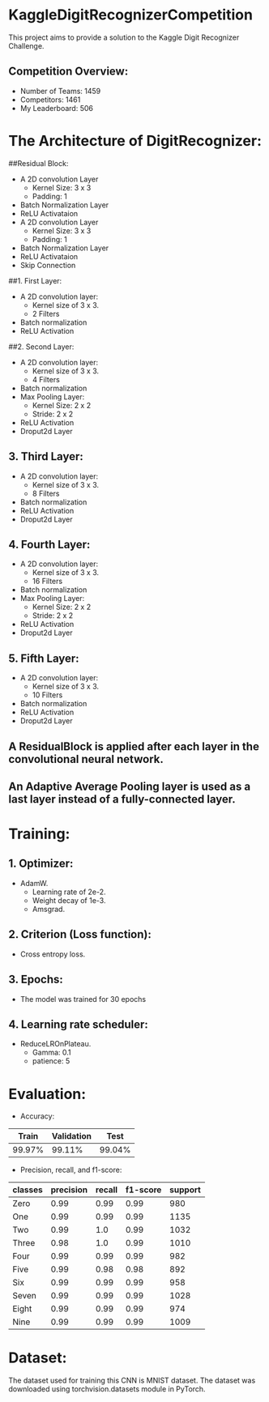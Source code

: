 # KaggleDigitRecognizerCompetition
This project aims to provide a solution to the Kaggle Digit Recognizer Challenge.

## Competition Overview:
* Number of Teams: 1459
* Competitors: 1461
* My Leaderboard: 506

# The Architecture of DigitRecognizer:

##Residual Block:
* A 2D convolution Layer
  * Kernel Size: 3 x 3
  * Padding: 1
* Batch Normalization Layer
* ReLU Activataion
* A 2D convolution Layer
  * Kernel Size: 3 x 3
  * Padding: 1
* Batch Normalization Layer
* ReLU Activataion
* Skip Connection

##1. First Layer:

* A 2D convolution layer:
  * Kernel size of 3 x 3.
  * 2 Filters
* Batch normalization
* ReLU Activation

##2.  Second Layer:

* A 2D convolution layer:
  * Kernel size of 3 x 3.
  * 4 Filters
* Batch normalization
* Max Pooling Layer:
  * Kernel Size: 2 x 2
  * Stride: 2 x 2
* ReLU Activation
* Droput2d Layer

## 3. Third Layer:

* A 2D convolution layer:
  * Kernel size of 3 x 3.
  * 8 Filters
* Batch normalization
* ReLU Activation
* Droput2d Layer

## 4. Fourth Layer:

* A 2D convolution layer:
  * Kernel size of 3 x 3.
  * 16 Filters
* Batch normalization
* Max Pooling Layer:
  * Kernel Size: 2 x 2
  * Stride: 2 x 2
* ReLU Activation
* Droput2d Layer

## 5. Fifth Layer:

* A 2D convolution layer:
  * Kernel size of 3 x 3.
  * 10 Filters
* Batch normalization
* ReLU Activation
* Droput2d Layer

## A ResidualBlock is applied after each layer in the convolutional neural network.
## An Adaptive Average Pooling layer is used as a last layer instead of a fully-connected layer.
  

# Training:

## 1. Optimizer:
* AdamW.
  * Learning rate of 2e-2.
  * Weight decay of 1e-3.
  * Amsgrad.

## 2. Criterion (Loss function):
* Cross entropy loss.

## 3. Epochs:
* The model was trained for 30 epochs

## 4. Learning rate scheduler:
* ReduceLROnPlateau.
  * Gamma: 0.1
  * patience: 5


# Evaluation:
* Accuracy:

| Train | Validation | Test |
|-------|-------------|------|
| 99.97%| 99.11%      | 99.04%|

* Precision, recall, and f1-score:

| classes | precision | recall | f1-score | support |
|---------|-----------|--------|----------|---------|
| Zero       | 0.99     | 0.99   | 0.99     | 980    |
| One       | 0.99     | 0.99   | 0.99     | 1135    |
| Two     | 0.99      | 1.0   | 0.99     | 1032     |
| Three       | 0.98      | 1.0   | 0.99     | 1010     |
| Four     | 0.99       | 0.99   | 0.99     | 982     |
| Five       | 0.99      | 0.98   | 0.98     | 892    |
| Six     | 0.99       | 0.99   | 0.99     | 958     |
| Seven       | 0.99       | 0.99   | 0.99     | 1028     |
| Eight     | 0.99      | 0.99   | 0.99     | 974     |
| Nine     | 0.99      | 0.99   | 0.99     | 1009     |



# Dataset:
The dataset used for training this CNN is MNIST dataset.
The dataset was downloaded using torchvision.datasets module in PyTorch.

